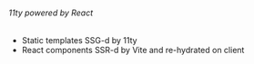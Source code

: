 ###### 11ty powered by React

- Static templates SSG-d by 11ty
- React components SSR-d by Vite and re-hydrated on client
